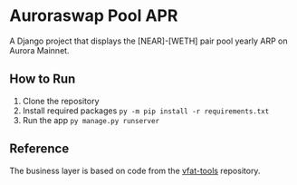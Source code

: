 # Auroraswap Pool APR
A Django project that displays the [NEAR]-[WETH] pair pool yearly ARP on Aurora Mainnet.

## How to Run
1. Clone the repository
2. Install required packages `py -m pip install -r requirements.txt`
3. Run the app `py manage.py runserver`

## Reference
The business layer is based on code from the [vfat-tools](https://github.com/vfat-tools/vfat-tools.git) repository. 
